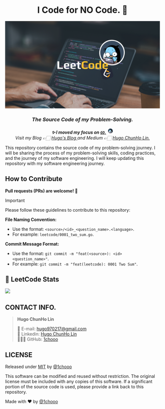 <h1 align="center">
    I Code for NO Code. 🚀
</h1>


<p align="center">
  <img alt="1chooo.com Home Page" src="./docs/cover.png">
</p>

<h3 align="center">
    <b><i>The Source Code of my Problem-Solving.</i></b>
</h3>

<p align="center">
    <i><b>✨ I moved my focus on <a href="https://go.dev/"><code>GO</code>.</b></a> <img src="./docs/working_hard_go.png" width="20" height="20"></i>
    <br />
    <i>Visit my Blog 👉🏻 <a href="https://blog.1chooo.com"> Hugo's Blog </a> and Medium 👉🏻 <a href="https://medium.com/@1chooo"> Hugo ChunHo Lin.</a></i>
</p>


This repository contains the source code of my problem-solving journey. I will be sharing the process of my problem-solving skills, coding practices, and the journey of my software engineering. I will keep updating this repository with my software engineering journey.

## How to Contribute

**Pull requests (PRs) are welcome! 🎉**

> [!IMPORTANT]
> 
> Please follow these guidelines to contribute to this repository:
>
> **File Naming Convention:**
> - Use the format: `<source>/<id>_<question_name>.<language>`.
> - For example: `leetcode/0001_two_sum.go`.
> 
> **Commit Message Format:**
> - Use the format: `git commit -m "feat(<source>): <id> <question_name>"`. 
> - For example: `git commit -m "feat(leetcode): 0001 Two Sum"`.

## 📇 LeetCode Stats

![](https://leetcard.jacoblin.cool/1chooo?theme=nord&ext=activity)


<!-- ### Resources
* LeetCode
* HackerRank
* Codeforces
* Project Euler
* UVa Online Judge
* TopCoder
* CodeChef
* SPOJ (Sphere Online Judge)
* InterviewBit
* AtCoder -->

## CONTACT INFO.

> **Hugo ChunHo Lin**
> 
> <aside>
>   📩 E-mail: <a href="mailto:hugo970217@gmail.com">hugo970217@gmail.com</a>
> <br>
>   🧳 Linkedin: <a href="https://www.linkedin.com/in/1chooo/">Hugo ChunHo Lin</a>
> <br>
>   👨🏻‍💻 GitHub: <a href="https://github.com/1chooo">1chooo</a>
>    
> </aside>


## LICENSE

Released under [MIT](./LICENSE) by [@1chooo](https://1chooo.com)

This software can be modified and reused without restriction. The original license must be included with any copies of this software. If a significant portion of the source code is used, please provide a link back to this repository.

Made with ❤️ by [@1chooo](https://1chooo.com)
